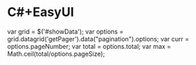 # C#+EasyUI





var grid = $('#showData');
var options = grid.datagrid('getPager').data("pagination").options;
var curr = options.pageNumber;
var total = options.total;
var max = Math.ceil(total/options.pageSize);

